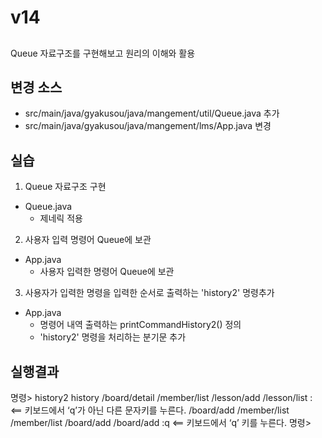 # v14

##
Queue 자료구조를 구현해보고 원리의 이해와 활용

## 변경 소스

- src/main/java/gyakusou/java/mangement/util/Queue.java 추가
- src/main/java/gyakusou/java/mangement/lms/App.java 변경

## 실습

1. Queue 자료구조 구현

- Queue.java
  - 제네릭 적용
  
2. 사용자 입력 명령어 Queue에 보관

- App.java
  - 사용자 입력한 명령어 Queue에 보관
  
3. 사용자가 입력한 명령을 입력한 순서로 출력하는 'history2' 명령추가

- App.java
  - 명령어 내역 출력하는 printCommandHistory2() 정의
  - 'history2' 명령을 처리하는 분기문 추가
  
## 실행결과
  
명령> history2
history
/board/detail
/member/list
/lesson/add
/lesson/list
:  <== 키보드에서 ‘q’가 아닌 다른 문자키를 누른다.
/board/add
/member/list
/member/list
/board/add
/board/add
:q  <== 키보드에서 ‘q’ 키를 누른다.
명령>

```